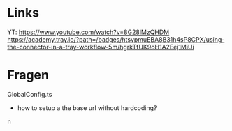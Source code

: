 # Links

YT: https://www.youtube.com/watch?v=8G28lMzQHDM
https://academy.tray.io/?path=/badges/htsvpmuEBA8B31h4sP8CPX/using-the-connector-in-a-tray-workflow-5m/hgrkTfUK9oH1A2Eej1MiUi


# Fragen
GlobalConfig.ts
- how to setup a the base url without hardcoding?

n
